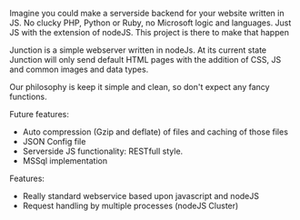 Imagine you could make a serverside backend for your website written in JS. No clucky PHP, Python or Ruby, no Microsoft logic and languages. Just JS with the extension of nodeJS.
This project is there to make that happen

Junction is a simple webserver written in nodeJs.
At its current state Junction will only send default HTML pages with the addition of CSS, JS and common images and data types.

Our philosophy is keep it simple and clean, so don't expect any fancy functions.

Future features:
 - Auto compression (Gzip and deflate) of files and caching of those files
 - JSON Config file
 - Serverside JS functionality: RESTfull style.
 - MSSql implementation

Features:
 - Really standard webservice based upon javascript and nodeJS
 - Request handling by multiple processes (nodeJS Cluster)